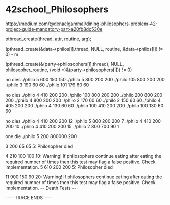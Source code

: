 # 42school_Philosophers

https://medium.com/@denaelgammal/dining-philosophers-problem-42-project-guide-mandatory-part-a20fb8dc530e

pthread_create(thread, attr, routine, arg);

(pthread_create(&data->philos[i].thread, NULL, routine,
				&data->philos[i]) != 0) - m

(pthread_create(&(party->philosophers[i].thread), NULL,
		philosopher_routine, (void *)&(party->philosophers[i])) != 0)

no dies 
./philo 5 600 150 150 
./philo 5 800 200 200 
./philo 105 800 200 200 
./philo 3 190 60 60 
./philo 101 179 60 60

no dies 
./philo 4 410 200 200 
./philo 100 800 200 200 
./philo 200 800 200 200 
./philo 4 800 200 200 
./philo 2 170 60 60 
./philo 2 150 60 60 
./philo 4 405 200 200 
./philo 4 130 60 60 
./philo 100 410 200 200 
./philo 100 130 60 60 

no dies 
./philo 4 410 200 200 12 
./philo 5 800 200 200 7 
./philo 4 410 200 200 10 
./philo 4 410 200 200 15 
./philo 2 800 700 90 1

one die 
./philo 5 200 800000 200 


3 200 65 65 5: Philosopher died
	

4 210 100 100 10: Warning! If philosophers continue eating after eating the required number of times then this test may flag a false positive. Check implementation.
5 610 200 200 5: Philosopher died
	

11 900 150 90 20: Warning! If philosophers continue eating after eating the required number of times then this test may flag a false positive. Check implementation.
-- Death Tests --

---- TRACE ENDS ----